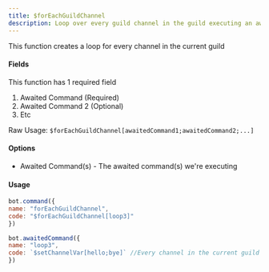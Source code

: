 ```yaml
---
title: $forEachGuildChannel
description: Loop over every guild channel in the guild executing an awaited command
---
```


This function creates a loop for every channel in the current guild

#### Fields

This function has 1 required field

1. Awaited Command \(Required\)
2. Awaited Command 2 \(Optional\)
3. Etc

Raw Usage: `$forEachGuildChannel[awaitedCommand1;awaitedCommand2;...]`

#### Options

* Awaited Command\(s\) - The awaited command\(s\) we're executing

#### Usage

```javascript
bot.command({
name: "forEachGuildChannel",
code: "$forEachGuildChannel[loop3]"
})

bot.awaitedCommand({
name: "loop3",
code: `$setChannelVar[hello;bye]` //Every channel in the current guild value for 'hello' will be 'bye'
})
```

